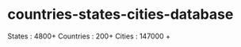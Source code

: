 # countries-states-cities-database

States         :  4800+
Countries      :  200+
Cities         :  147000 +

